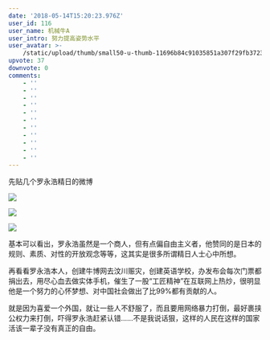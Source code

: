 ```yaml
---
date: '2018-05-14T15:20:23.976Z'
user_id: 116
user_name: 机械牛A
user_intro: 努力提高姿势水平
user_avatar: >-
    /static/upload/thumb/small50-u-thumb-11696b84c91035851a307f29fb3723d39ee293be024.png
upvote: 37
downvote: 0
comments:
    - ''
    - ''
    - ''
    - ''
    - ''
    - ''
    - ''
    - ''
    - ''
    - ''
    - ''
---
```


先贴几个罗永浩精日的微博

![](https://web.archive.org:443/web/20180529145330im_/https://pincimg.com/posts/81767/0e1f69c383856e65e119ecfb420ba63a.jpg)

  

![](https://web.archive.org:443/web/20180529145330im_/https://pincimg.com/posts/81767/2caa76c015115b084b608b3510c2f994.jpg)

  

![](https://web.archive.org:443/web/20180529145330im_/https://pincimg.com/posts/81767/1b961a16aac9cd56152ed3cff8035b9a.jpg)

  

  

基本可以看出，罗永浩虽然是一个商人，但有点偏自由主义者，他赞同的是日本的规则、素质、对性的开放观念等等，这其实是很多所谓精日人士心中所想。

再看看罗永浩本人，创建牛博网去汶川赈灾，创建英语学校，办发布会每次门票都捐出去，用尽心血去做实体手机，催生了一股“工匠精神”在互联网上热炒，很明显他是一个努力的心怀梦想、对中国社会做出了比99%都有贡献的人。

就是因为喜爱一个外国，就让一些人不舒服了，而且要用网络暴力打倒，最好裹挟公权力来打倒，吓得罗永浩赶紧认错……不是我说话狠，这样的人民在这样的国家活该一辈子没有真正的自由。
